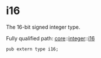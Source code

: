 # i16

The 16-bit signed integer type.

Fully qualified path: [core](./core.md)::[integer](./core-integer.md)::[i16](./core-integer-i16.md)

<pre><code class="language-cairo">pub extern type i16;</code></pre>

